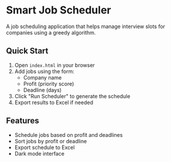# Smart Job Scheduler

A job scheduling application that helps manage interview slots for companies using a greedy algorithm.

## Quick Start

1. Open `index.html` in your browser
2. Add jobs using the form:
   - Company name
   - Profit (priority score)
   - Deadline (days)
3. Click "Run Scheduler" to generate the schedule
4. Export results to Excel if needed

## Features

- Schedule jobs based on profit and deadlines
- Sort jobs by profit or deadline
- Export schedule to Excel
- Dark mode interface 